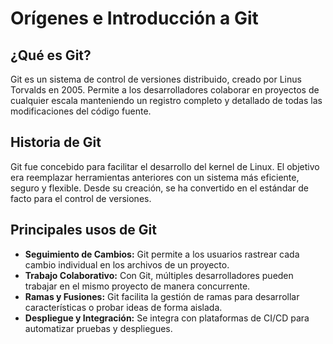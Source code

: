 # Orígenes e Introducción a Git

## ¿Qué es Git?

Git es un sistema de control de versiones distribuido, creado por Linus Torvalds en 2005. Permite a los desarrolladores colaborar en proyectos de cualquier escala manteniendo un registro completo y detallado de todas las modificaciones del código fuente.

## Historia de Git

Git fue concebido para facilitar el desarrollo del kernel de Linux. El objetivo era reemplazar herramientas anteriores con un sistema más eficiente, seguro y flexible. Desde su creación, se ha convertido en el estándar de facto para el control de versiones.

## Principales usos de Git

- **Seguimiento de Cambios:** Git permite a los usuarios rastrear cada cambio individual en los archivos de un proyecto.
- **Trabajo Colaborativo:** Con Git, múltiples desarrolladores pueden trabajar en el mismo proyecto de manera concurrente.
- **Ramas y Fusiones:** Git facilita la gestión de ramas para desarrollar características o probar ideas de forma aislada.
- **Despliegue y Integración:** Se integra con plataformas de CI/CD para automatizar pruebas y despliegues.



